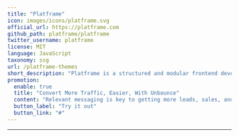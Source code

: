 ```yaml
---
title: "Platframe"
icon: images/icons/platframe.svg
official_url: https://platframe.com
github_path: platframe/platframe
twitter_username: platframe
license: MIT
language: JavaScript
taxonomy: ssg
url: /platframe-themes
short_description: "Platframe is a structured and modular frontend development platform suitable for building both multi (MPA) and single page applications (SPA) that are backend agnostic."
promotion:
  enable: true
  title: "Convert More Traffic, Easier, With Unbounce"
  content: "Relevant messaging is key to getting more leads, sales, and sign-ups—so give your visitors exactly what they’re looking for with custom-built landing pages."
  button_label: "Try it out"
  button_link: "#"
---
```


---
